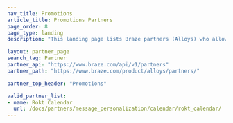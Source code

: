 ```yaml
---
nav_title: Promotions
article_title: Promotions Partners
page_order: 8
page_type: landing
description: "This landing page lists Braze partners (Alloys) who allow you to."

layout: partner_page
search_tag: Partner
partner_api: "https://www.braze.com/api/v1/partners"
partner_path: "https://www.braze.com/product/alloys/partners/"

partner_top_header: "Promotions"

valid_partner_list:
- name: Rokt Calendar
  url: /docs/partners/message_personalization/calendar/rokt_calendar/
---
```

